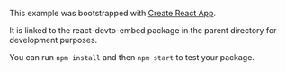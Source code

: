 This example was bootstrapped with [Create React App](https://github.com/facebook/create-react-app).

It is linked to the react-devto-embed package in the parent directory for development purposes.

You can run `npm install` and then `npm start` to test your package.
